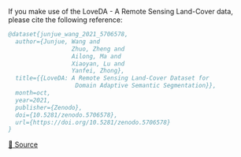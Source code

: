 If you make use of the LoveDA - A Remote Sensing Land-Cover data, please cite the following reference:

``` bibtex
@dataset{junjue_wang_2021_5706578,
  author={Junjue, Wang and
                  Zhuo, Zheng and
                  Ailong, Ma and
                  Xiaoyan, Lu and
                  Yanfei, Zhong},
  title={{LoveDA: A Remote Sensing Land-Cover Dataset for 
                   Domain Adaptive Semantic Segmentation}},
  month=oct,
  year=2021,
  publisher={Zenodo},
  doi={10.5281/zenodo.5706578},
  url={https://doi.org/10.5281/zenodo.5706578}
}
```

[🔗 Source](https://zenodo.org/record/5706578/export/hx)
